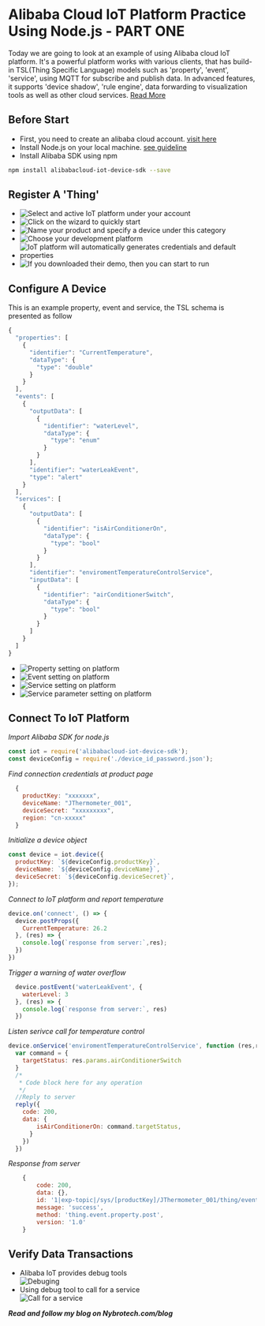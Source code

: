 # Alibaba Cloud IoT Platform Practice Using Node.js - PART ONE

Today we are going to look at an example of using Alibaba cloud IoT platform. It's a powerful platform works with various clients, that has build-in TSL(Thing Specific Language) models such as 'property', 'event', 'service', using MQTT for subscribe and publish data. In advanced features, it supports 'device shadow', 'rule engine', data forwarding to visualization tools as well as other cloud services. [Read More](https://www.alibabacloud.com/solutions/IoT)<br/>

## Before Start
- First, you need to create an alibaba cloud account. [visit here](alibabacloud.com)
- Install Node.js on your local machine. [see guideline](https://nodejs.org/en/download/)
- Install Alibaba SDK using npm
```bash
npm install alibabacloud-iot-device-sdk --save
```

## Register A 'Thing'
- ![Select and active IoT platform under your account](https://drive.google.com/open?id=1pAMR_sK-iCd-p1bgi9FZXoP_Q19PflUr)
- ![Click on the wizard to quickly start](https://drive.google.com/open?id=1Fxo0LGBMAAbY3tQTfdHaIFTDaUj-tzfP)
- ![Name your product and specify a device under this category](https://drive.google.com/open?id=1_2uRY-dZkis45Bg_QUFFx8ExdBuoVUsn)
- ![Choose your development platform](https://drive.google.com/open?id=1Ki_UD7WY9ZvXvimeX18qZzSzgosbjymf)
- ![IoT platform will automatically generates credentials and default properties](https://drive.google.com/open?id=1uwN71AbmgH_b4WANAbSgoQXZNCqYnGpo)
- ![If you downloaded their demo, then you can start to run](https://drive.google.com/open?id=1H5BWl1kR4waUEPYdIdgDEBdM-_-Ziykl)

## Configure A Device
This is an example property, event and service, the TSL schema is presented as follow
```javascript
{
  "properties": [
    {
      "identifier": "CurrentTemperature",
      "dataType": {
        "type": "double"
      }
    }
  ],
  "events": [
    {
      "outputData": [
        {
          "identifier": "waterLevel",
          "dataType": {
            "type": "enum"
          }
        }
      ],
      "identifier": "waterLeakEvent",
      "type": "alert"
    }
  ],
  "services": [
    {
      "outputData": [
        {
          "identifier": "isAirConditionerOn",
          "dataType": {
            "type": "bool"
          }
        }
      ],
      "identifier": "enviromentTemperatureControlService",
      "inputData": [
        {
          "identifier": "airConditionerSwitch",
          "dataType": {
            "type": "bool"
          }
        }
      ]
    }
  ]
}
```
- ![Property setting on platform](https://drive.google.com/open?id=1h6F0Qd_HrXBt8q8OkyB7h2gB-ZoEIK7M)
- ![Event setting on platform](https://drive.google.com/open?id=1GJkYuCwtev2USwO_ffYtlbHQlgNB9ore)
- ![Service setting on platform](https://drive.google.com/open?id=1AYwgJIKDzuriGKL0L5yz-kkrBeZvKFcX)
- ![Service parameter setting on platform](https://drive.google.com/open?id=12evtj95ur0cskLP9gl4jJxhXI0VCn6If)

## Connect To IoT Platform
*Import Alibaba SDK for node.js*
```javascript
const iot = require('alibabacloud-iot-device-sdk');
const deviceConfig = require('./device_id_password.json');
```
*Find connection credentials at product page*
```javascript
  {
    productKey: "xxxxxxx",
    deviceName: "JThermometer_001",
    deviceSecret: "xxxxxxxxx",
    region: "cn-xxxxx"
  }
```
*Initialize a device object*
```javascript
const device = iot.device({
  productKey: `${deviceConfig.productKey}`,
  deviceName: `${deviceConfig.deviceName}`,
  deviceSecret: `${deviceConfig.deviceSecret}`,
});
```
*Connect to IoT platform and report temperature*
```javascript
device.on('connect', () => {
  device.postProps({
    CurrentTemperature: 26.2
  }, (res) => {
    console.log(`response from server:`,res);
  })
})
```
*Trigger a warning of water overflow*
```javascript
  device.postEvent('waterLeakEvent', {
    waterLevel: 3
  }, (res) => {
    console.log(`response from server:`, res)
  })
```
*Listen serivce call for temperature control*
```javascript
device.onService('enviromentTemperatureControlService', function (res,reply) {
  var command = { 
    targetStatus: res.params.airConditionerSwitch
  }
  /*  
   * Code block here for any operation
   */
  //Reply to server
  reply({
    code: 200,
    data: {
        isAirConditionerOn: command.targetStatus,
      }
    })
  })
```
*Response from server*
```javascript
    { 
        code: 200,
        data: {},
        id: '1|exp-topic|/sys/[productKey]/JThermometer_001/thing/event/property/post_reply',
        message: 'success',
        method: 'thing.event.property.post',
        version: '1.0' 
    }
```

## Verify Data Transactions
- Alibaba IoT provides debug tools<br/>
  ![Debuging](https://drive.google.com/open?id=1kDxXBBSG8iVVTqwjV2mCh1WccovT4v6w)
- Using debug tool to call for a service<br/>
  ![Call for a service](https://drive.google.com/open?id=17AkOU_bXPZOVQ8fgD2G6fcZNFud145Fa)


***Read and follow my blog on Nybrotech.com/blog***